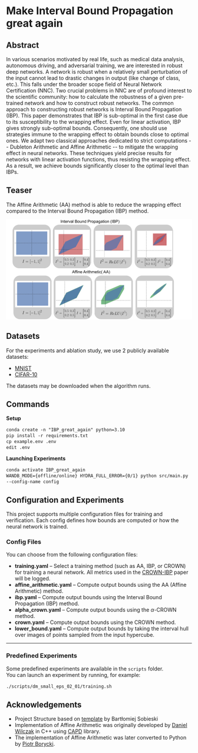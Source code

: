 # Make Interval Bound Propagation great again

## Abstract
In various scenarios motivated by real life, such as medical data analysis, autonomous driving, and adversarial training, we are interested in robust deep networks. A network is robust when a relatively small perturbation of the input cannot lead to drastic changes in output (like change of class, etc.). This falls under the broader scope field of Neural Network Certification (NNC).
Two crucial problems in NNC are of profound interest to the scientific community: how to calculate the robustness of a given pre-trained network and how to construct robust networks. The common approach to constructing robust networks is Interval Bound Propagation (IBP). 
This paper demonstrates that IBP is sub-optimal in the first case due to its susceptibility to the wrapping effect. Even for linear activation, IBP gives strongly sub-optimal bounds. Consequently, one should use strategies immune to the wrapping effect to obtain bounds close to optimal ones. We adapt two classical approaches dedicated to strict computations -- Dubleton Arithmetic and Affine Arithmetic -- to mitigate the wrapping effect in neural networks. These techniques yield precise results for networks with linear activation functions, thus resisting the wrapping effect. As a result, we achieve bounds significantly closer to the optimal level than IBPs.

## Teaser
The Affine Arithmetic (AA) method is able to reduce the wrapping effect compared to the Interval Bound Propagation (IBP) method.

![Working scheme of the AA and IBP methods](./imgs/teaser.png)

## Datasets
For the experiments and ablation study, we use 2 publicly available datasets:
* [MNIST](https://pytorch.org/vision/stable/generated/torchvision.datasets.MNIST.html)
* [CIFAR-10](https://pytorch.org/vision/stable/generated/torchvision.datasets.CIFAR10.html) 


The datasets may be downloaded when the algorithm runs.

## Commands
**Setup**
```
conda create -n "IBP_great_again" python=3.10
pip install -r requirements.txt
cp example.env .env
edit .env
```

**Launching Experiments**
```
conda activate IBP_great_again
WANDB_MODE={offline/online} HYDRA_FULL_ERROR={0/1} python src/main.py --config-name config 
```

## Configuration and Experiments

This project supports multiple configuration files for training and verification. Each config defines how bounds are computed or how the neural network is trained.

### Config Files

You can choose from the following configuration files:

- **training.yaml** – Select a training method (such as AA, IBP, or CROWN) for training a neural network. All metrics used in the [CROWN-IBP](https://arxiv.org/pdf/1906.06316) paper will be logged.
- **affine_arithmetic.yaml** – Compute output bounds using the AA (Affine Arithmetic) method.
- **ibp.yaml** – Compute output bounds using the Interval Bound Propagation (IBP) method.
- **alpha_crown.yaml** – Compute output bounds using the $\alpha$-CROWN method.
- **crown.yaml** – Compute output bounds using the CROWN method.
- **lower_bound.yaml** – Compute output bounds by taking the interval hull over images of points sampled from the input hypercube.

---

### Predefined Experiments

Some predefined experiments are available in the `scripts` folder.  
You can launch an experiment by running, for example:

```bash
./scripts/dm_small_eps_02_01/training.sh
```

## Acknowledgements
- Project Structure based on [template](https://github.com/sobieskibj/templates/tree/master) by Bartłomiej Sobieski
- Implementation of Affine Arithmetic was originally developed by [Daniel Wilczak](https://ww2.ii.uj.edu.pl/~wilczak/) in C++ using [CAPD](https://github.com/CAPDGroup/CAPD) library.
- The implementation of Affine Arithmetic was later converted to Python by [Piotr Borycki](https://github.com/piotr310100).